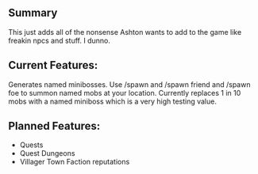 ## Summary

This just adds all of the nonsense Ashton wants to add to the game like freakin npcs and stuff. I dunno.

## Current Features:
Generates named minibosses. Use /spawn and /spawn friend and /spawn foe to summon named mobs at your location.
Currently replaces 1 in 10 mobs with a named miniboss which is a very high testing value.

## Planned Features:
* Quests
* Quest Dungeons
* Villager Town Faction reputations

